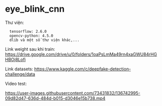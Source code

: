 # eye_blink_cnn

Thư viện:

      tensorflow: 2.6.0
      opencv-python: 4.5.0
      dlib và một số thư viện khác,...
      
Link weight sau khi train: https://drive.google.com/drive/u/0/folders/1oaPsLmMa49rn4xaGWU84rHGHBOj8Lofi

Link datasets: https://www.kaggle.com/c/deepfake-detection-challenge/data

Video test: 

https://user-images.githubusercontent.com/73431832/136742995-09d82d47-636d-484d-b015-d3046e15b738.mp4


